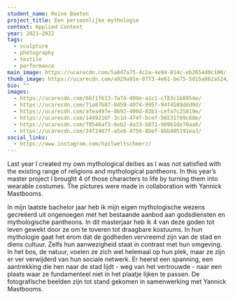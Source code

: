 ```yaml
---
student_name: Reine Baeten
project_title: Een persoonlijke mythologie
context: Applied Context
year: 2021—2022
tags:
  - sculpture
  - photography
  - textile
  - performance
main_image: https://ucarecdn.com/5a8d7a75-4c2a-4e94-814c-eb2654d0c100/
thumb_image: https://ucarecdn.com/a929a91e-8773-4e61-be75-5d15a862a524/
bio: ""
images:
  - https://ucarecdn.com/6bf1f613-7a74-499e-a1c1-cf83c1b8954e/
  - https://ucarecdn.com/71a87b87-8459-4974-995f-94f4589ddd9d/
  - https://ucarecdn.com/afea497e-0b92-400d-83b1-cefa7c25019e/
  - https://ucarecdn.com/1449216f-3c1d-474f-bcef-56531f89c60e/
  - https://ucarecdn.com/f0546af3-6eb2-4a33-b871-989b1de70aa6/
  - https://ucarecdn.com/24f2467f-a5e6-4756-8bef-8bb405191ea3/
social_links:
  - https://www.instagram.com/hailweltschmerz/
---
```

Last year I created my own mythological deities as I was not satisfied with the existing range of religions and mythological pantheons. In this year’s master project I brought 4 of those characters to life by turning them into wearable costumes. The pictures were made in collaboration with Yannick Mastbooms.

In mijn laatste bachelor jaar heb ik mijn eigen mythologische wezens gecreëerd uit ongenoegen met het bestaande aanbod aan godsdiensten en mythologische pantheons. In dit masterjaar heb ik 4 van deze goden tot leven gewekt door ze om te toveren tot draagbare kostuums. In hun mythologie gaat het erom dat de godheden vervreemd zijn van de stad en diens cultuur. Zelfs hun aanwezigheid staat in contrast met hun omgeving. In het bos, de natuur, voelen ze zich wel helemaal op hun plek, maar ze zijn er ver verwijderd van hun sociale netwerk. Er heerst een spanning, een aantrekking die hen naar de stad lijdt - weg van het vertrouwde - naar een plaats waar ze fundamenteel niet in het plaatje lijken te passen. De fotografische beelden zijn tot stand gekomen in samenwerking met Yannick Mastbooms.